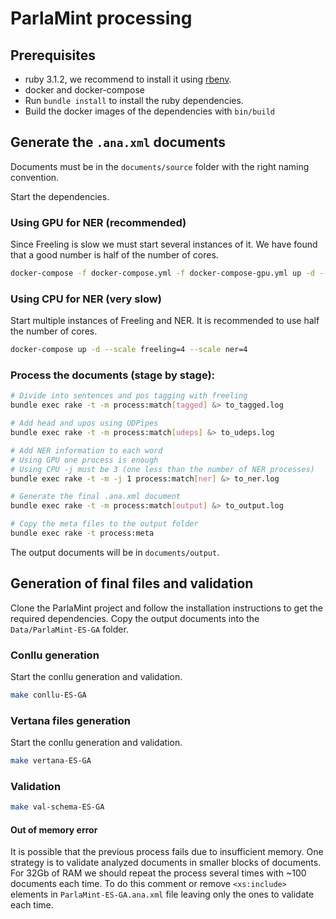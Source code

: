 # ParlaMint processing

## Prerequisites

- ruby 3.1.2, we recommend to install it using [rbenv](https://github.com/rbenv/rbenv).
- docker and docker-compose
- Run `bundle install` to install the ruby dependencies.
- Build the docker images of the dependencies with `bin/build`

## Generate the `.ana.xml` documents

Documents must be in the `documents/source` folder with the right naming convention.

Start the dependencies.

### Using GPU for NER (recommended)

Since Freeling is slow we must start several instances of it. We have found that a good number is half of the number of cores.

```bash
docker-compose -f docker-compose.yml -f docker-compose-gpu.yml up -d --scale freeling=4
```

### Using CPU for NER (very slow)

Start multiple instances of Freeling and NER. It is recommended to use half the number of cores.

```bash
docker-compose up -d --scale freeling=4 --scale ner=4
```

### Process the documents (stage by stage):

```bash
# Divide into sentences and pos tagging with freeling
bundle exec rake -t -m process:match[tagged] &> to_tagged.log

# Add head and upos using UDPipes
bundle exec rake -t -m process:match[udeps] &> to_udeps.log

# Add NER information to each word
# Using GPU one process is enough
# Using CPU -j must be 3 (one less than the number of NER processes)
bundle exec rake -t -m -j 1 process:match[ner] &> to_ner.log

# Generate the final .ana.xml document
bundle exec rake -t -m process:match[output] &> to_output.log

# Copy the meta files to the output folder
bundle exec rake -t process:meta 
```

The output documents will be in `documents/output`.

## Generation of final files and validation

Clone the ParlaMint project and follow the installation instructions to get the required dependencies.
Copy the output documents into the `Data/ParlaMint-ES-GA` folder.

### Conllu generation

Start the conllu generation and validation.

```bash
make conllu-ES-GA
```

### Vertana files generation

Start the conllu generation and validation.

```bash
make vertana-ES-GA
```

### Validation

```bash
make val-schema-ES-GA
```

#### Out of memory error

It is possible that the previous process fails due to insufficient memory.
One strategy is to validate analyzed documents in smaller blocks of documents.
For 32Gb of RAM we should repeat the process several times with ~100 documents each time. 
To do this comment or remove `<xs:include>` elements in `ParlaMint-ES-GA.ana.xml` file leaving only the ones to validate each time.
